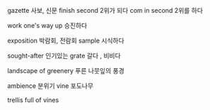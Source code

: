 gazette 사보, 신문
finish second 2위가 되다
com in second 2위를 하다

work one's way up
승진하다

exposition 박람회, 전람회
sample 시식하다

sought-after 인기있는
grate 갈다 , 비비다

landscape of greenery
푸른 나뭇잎의 풍경

ambience 분위기
vine 포도나무

trellis full of vines
